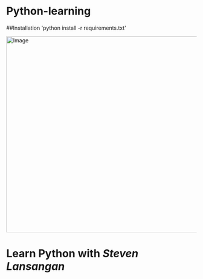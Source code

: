 # Python-learning

##Installation
'python install -r requirements.txt'

<img width="612" height="518" alt="Image" src="https://github.com/user-
  attachments/assets/c306946b-342d-4030-bbf4-581f25269d8c" />

# Learn Python with *Steven Lansangan*
